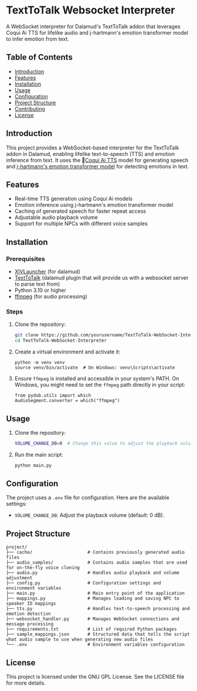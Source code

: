 # TextToTalk Websocket Interpreter

A WebSocket interpreter for Dalamud's TextToTalk addon that leverages Coqui Ai TTS for lifelike audio and j-hartmann's emotion transformer model to infer emotion from text.

## Table of Contents

- [Introduction](#introduction)
- [Features](#features)
- [Installation](#installation)
- [Usage](#usage)
- [Configuration](#configuration)
- [Project Structure](#project-structure)
- [Contributing](#contributing)
- [License](#license)

## Introduction

This project provides a WebSocket-based interpreter for the TextToTalk addon in Dalamud, enabling lifelike text-to-speech (TTS) and emotion inference from text. It uses the 🐸[Coqui Ai TTS](https://github.com/coqui-ai/TTS) model for generating speech and [j-hartmann's emotion transformer model](https://huggingface.co/j-hartmann/emotion-english-distilroberta-base) for detecting emotions in text.

## Features

- Real-time TTS generation using Coqui Ai models
- Emotion inference using j-hartmann's emotion transformer model
- Caching of generated speech for faster repeat access
- Adjustable audio playback volume
- Support for multiple NPCs with different voice samples

## Installation

### Prerequisites

- [XIVLauncher](https://goatcorp.github.io/) (for dalamud)
- [TextToTalk](https://github.com/karashiiro/TextToTalk) (dalamud plugin that will provide us with a websocket server to parse text from)
- Python 3.10 or higher
- [ffmpeg](https://ffmpeg.org/download.html) (for audio processing)

### Steps

1. Clone the repository:

   ```sh
   git clone https://github.com/yourusername/TextToTalk-WebSocket-Interpreter.git
   cd TextToTalk-WebSocket-Interpreter
   ```
2. Create a virtual environment and activate it:
   ```
   python -m venv venv
   source venv/bin/activate  # On Windows: venv\Scripts\activate
   ```
4. Ensure `ffmpeg` is installed and accessible in your system's PATH. On Windows, you might need to set the `ffmpeg` path directly in your script:
   ```
   from pydub.utils import which
   AudioSegment.converter = which("ffmpeg")
   ```
## Usage

1. Clone the repository:

   ```sh
   VOLUME_CHANGE_DB=0  # Change this value to adjust the playback volume
   ```
2. Run the main script:
   
   ```sh
   python main.py
   ```
## Configuration
The project uses a `.env` file for configuration. Here are the available settings:
- `VOLUME_CHANGE_DB`: Adjust the playback volume (default: 0 dB).

## Project Structure
```
project/
├── cache/                     # Contains previously generated audio files
├── audio_samples/             # Contains audio samples that are used for on-the-fly voice cloning
├── audio.py                   # Handles audio playback and volume adjustment
├── config.py                  # Configuration settings and environment variables
├── main.py                    # Main entry point of the application
├── mappings.py                # Manages loading and saving NPC to speaker ID mappings
├── tts.py                     # Handles text-to-speech processing and emotion detection
├── websocket_handler.py       # Manages WebSocket connections and message processing
├── requirements.txt           # List of required Python packages
├── sample_mappings.json       # Structured data that tells the script what audio sample to use when generating new audio files
└── .env                       # Environment variables configuration
```

## License
This project is licensed under the GNU GPL License. See the LICENSE file for more details.
